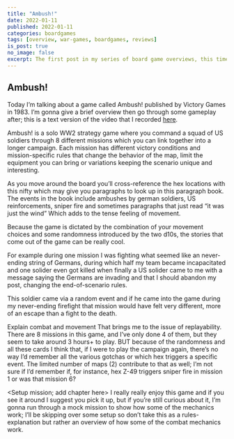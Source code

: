 ```yaml
---
title: "Ambush!"
date: 2022-01-11
published: 2022-01-11
categories: boardgames
tags: [overview, war-games, boardgames, reviews]
is_post: true
no_image: false
excerpt: The first post in my series of board game overviews, this time I cover Ambush!
---
```


## Ambush!

Today I’m talking about a game called Ambush! published by Victory Games in 1983. 
I’m gonna give a brief overview then go through some gameplay after; this is a text version of the video that I recorded [here](https://ambush.unexplored.games).

Ambush! is a solo WW2 strategy game where you command a squad of US soldiers through 8 different missions which you can link together into a longer campaign. Each mission has different victory conditions and mission-specific rules that change the behavior of the map, limit the equipment you can bring or variations keeping the scenario unique and interesting.

<Map image>
As you move around the board you’ll cross-reference the hex locations with this nifty <word> which may give you paragraphs to look up in this paragraph book. The events in the book include ambushes by german soldiers, US reinforcements, sniper fire and sometimes paragraphs that just read “it was just the wind”
<Zoom in on this paragraph; obscure the paragraph number in post>
Which adds to the tense feeling of movement.

Because the game is dictated by the combination of your movement choices and some randomness introduced by the two d10s, the stories that come out of the game can be really cool.

For example during one mission I was fighting what seemed like an never-ending string of Germans, during which half my team became incapacitated and one solider even got killed when finally a US solider came to me with a message saying the Germans are invading and that I should abandon my post, changing the end-of-scenario rules.

This soldier came via a random event and if he came into the game during my never-ending firefight that mission would have felt very different, more of an escape than a fight to the death.

<Shots of tables>
Explain combat and movement

<Shot of cards and open paragraph book>
That brings me to the issue of replayability. There are 8 missions in this game, and I’ve only done 4 of them, but they seem to take around 3 hours+ to play. BUT because of the randomness and all these cards I think that, if I were to play the campaign again, there’s no way I’d remember all the various gotchas or which hex triggers a specific event. The limited number of maps (2) contribute to that as well; I’m not sure if I’d remember if, for instance, hex Z-49 triggers sniper fire in mission 1 or was that mission 6?

<Setup mission; add chapter here>
I really really enjoy this game and if you see it around I suggest you pick it up, but if you’re still curious about it, I’m gonna run through a mock mission to show how some of the mechanics work; I’ll be skipping over some setup so don’t take this as a rules-explanation but rather an overview of how some of the combat mechanics work.
